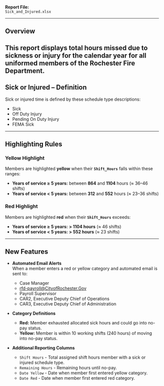 
**Report File:**  
`Sick_and_Injured.xlsx`  

---

## Overview
This report displays total hours missed due to sickness or injury for the calendar year for all uniformed members of the Rochester Fire Department.
---

## Sick or Injured – Definition
Sick or injured time is defined by these schedule type descriptions:
- Sick  
- Off Duty Injury  
- Pending On Duty Injury  
- FEMA Sick  

---

## Highlighting Rules

### Yellow Highlight
Members are highlighted **yellow** when their **`Shift_Hours`** falls within these ranges:
- **Years of service ≥ 5 years:** between **864** and **1104** hours (≈ 36–46 shifts)  
- **Years of service < 5 years:** between **312** and **552** hours (≈ 23–36 shifts)  

### Red Highlight
Members are highlighted **red** when their **`Shift_Hours`** exceeds:
- **Years of service ≥ 5 years:** **> 1104 hours** (≈ 46 shifts)  
- **Years of service < 5 years:** **> 552 hours** (≈ 23 shifts)  

---

## New Features
- **Automated Email Alerts**  
  When a member enters a red or yellow category and automated email is sent to: 
    * Case Manager
    * rfd-payroll@CityofRochester.Gov
    * Payroll Supervisor
    * CAR2, Executive Deputy Chief of Operations
    * CAR3, Executive Deputy Chief of Administration

- **Category Definitions**  
  - **Red:** Member exhausted allocated sick hours and could go into no-pay status.  
  - **Yellow:** Member is within 10 working shifts (240 hours) of moving into no-pay status.  

- **Additional Reporting Columns**  
  - `Shift Hours` - Total assigned shift hours member with a sick or injured schedule type. 
  - `Remaining Hours` - Remaining hours until no-pay.  
  - `Date Yellow` - Date when member first entered yellow category.  
  - `Date Red` - Date when member first entered red category.